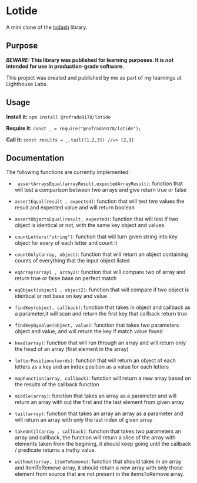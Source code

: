 # Lotide

A mini clone of the [lodash](https://lodash.com) library.

## Purpose

**_BEWARE:_ This library was published for learning purposes. It is _not_ intended for use in production-grade software.**

This project was created and published by me as part of my learnings at Lighthouse Labs.

## Usage

**Install it:**
`npm install @rofrado9178/lotide`

**Require it:**
`const _ = require("@rofrado9178/lotide");`

**Call it:**
`const results = _.tail([1,2,3]) //=> [2,3]`

## Documentation

The following functions are currently implemented:

- ` assertArraysEqual(arrayResult,expectedArrayResult)`: function that will test a comparison between two arrays and give return true or false

- `assertEqual(result , expected)`: function that will test two values the result and expected value and will return boolean

- `assertObjectsEqual(result, expected)`: function that will test if two object is identical or not, with the same key object and values

- `countLetters("string")`: function that will turn given string into key object for every of each letter and count it

- `countOnly(array, object)`: function that will return an object containing counts of everything that the input object listed

- `eqArray(array1 , array2)`: function that will compare two of array and return true or false base on perfect match

- `eqObject(object1 , object2)`: function that will compare if two object is identical or not base on key and value

- `findKey(object, callback)`: function that takes in object and callback as a parameter,it will scan and return the first key that callback return true

- `findKeyByValue(object, value)`: function that takes two parameters object and value, and will return the key if match value found

- `head(array)`: function that will run through an array and will return only the head of an array (first element in the array)

- `letterPositions(words)`: function that will return an object of each letters as a key and an index position as a value for each letters

- `mapFunction(array, callback)`: function will return a new array based on the results of the callback function

- `middle(array)`: function that takes an array as a parameter and will return an array with out the first and the last element from given array

- `tail(array)`: function that takes an array an array as a parameter and will return an array with only the last index of given array

- `takeUntil(array , callback)`: function that takes two parameters an array and callback, the function will return a slice of the array with elements taken from the begining, it should keep going until the callback / predicate returns a truthy value.

- `without(array, itemToRemove)`: function that should takes in an array and itemToRemove array, it should return a new array with only those element from source that are not present in the itemsToRemove array.
